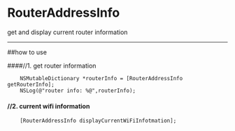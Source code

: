 RouterAddressInfo
=================

get and display current router information


----

##how to use
   
####//1. get router information
```
    NSMutableDictionary *routerInfo = [RouterAddressInfo getRouterInfo];
    NSLog(@"router info: %@",routerInfo);
```

####    //2. current wifi information
```
    [RouterAddressInfo displayCurrentWiFiInfotmation];
```